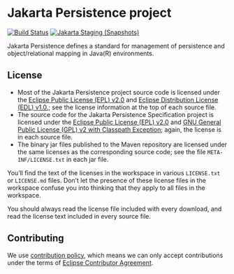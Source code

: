 [//]: # " Copyright (c) 2019, 2023 Oracle and/or its affiliates. All rights reserved. "
[//]: # "  "
[//]: # " This program and the accompanying materials are made available under the "
[//]: # " terms of the Eclipse Distribution License v. 1.0, which is available at "
[//]: # " http://www.eclipse.org/org/documents/edl-v10.php. "
[//]: # "  "
[//]: # " SPDX-License-Identifier: BSD-3-Clause "

# Jakarta Persistence project

[![Build Status](https://github.com/jakartaee/persistence/actions/workflows/maven.yml/badge.svg?branch=master)](https://github.com/jakartaee/persistence/actions/workflows/maven.yml?branch=master)
[![Jakarta Staging (Snapshots)](https://img.shields.io/nexus/s/https/jakarta.oss.sonatype.org/jakarta.persistence/jakarta.persistence-api.svg)](https://jakarta.oss.sonatype.org/content/repositories/staging/jakarta/persistence/jakarta.persistence-api/)


Jakarta Persistence defines a standard for management of persistence
and object/relational mapping in Java(R) environments.


## License

* Most of the Jakarta Persistence project source code is licensed
under the [Eclipse Public License (EPL) v2.0](https://www.eclipse.org/legal/epl-2.0/)
and [Eclipse Distribution License (EDL) v1.0.](https://www.eclipse.org/org/documents/edl-v10.php);
see the license information at the top of each source file.
* The source code for the Jakarta Persistence Specification project
is licensed under the [Eclipse Public License (EPL) v2.0](https://www.eclipse.org/legal/epl-2.0/)
and [GNU General Public License (GPL) v2 with Classpath Exception](https://www.gnu.org/software/classpath/license.html);
again, the license is in each source file.
* The binary jar files published to the Maven repository are licensed
under the same licenses as the corresponding source code;
see the file `META-INF/LICENSE.txt` in each jar file.

You’ll find the text of the licenses in the workspace in various `LICENSE.txt` or `LICENSE.md` files.
Don’t let the presence of these license files in the workspace confuse you into thinking
that they apply to all files in the workspace.

You should always read the license file included with every download, and read
the license text included in every source file.

## Contributing

We use [contribution policy](CONTRIBUTING.md), which means we can only accept contributions under
the terms of [Eclipse Contributor Agreement](http://www.eclipse.org/legal/ECA.php).
